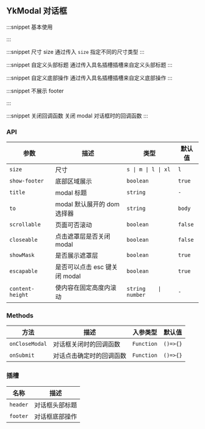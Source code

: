 ## YkModal 对话框

:::snippet
基本使用

<ModalBase/>
:::

:::snippet
尺寸 size
通过传入 `size` 指定不同的尺寸类型
<ModalSmall/>
:::

:::snippet
自定义头部标题
通过传入具名插槽插槽来自定义头部标题
<ModalHeader/>
:::

:::snippet
自定义底部操作
通过传入具名插槽插槽来自定义底部操作
<ModalFooter/>
:::

:::snippet
不展示 footer

<ModalFooterShow/>
:::

:::snippet
关闭回调函数
关闭 modal 对话框时的回调函数
<ModalClose/>
:::

### API

| 参数             | 描述                          | 类型                  | 默认值  |
| ---------------- | ----------------------------- | --------------------- | ------- |
| `size`           | 尺寸                          | `s \| m \| l \| xl`      | `l` |
| `show-footer`    | 底部区域展示                  | `boolean`             | `true`  |
| `title`          | modal 标题                    | `string`              | `-`     |
| `to`             | modal 默认展开的 dom 选择器   | `string`              | `body`  |
| `scrollable`     | 页面可否滚动                  | `boolean`             | `false` |
| `closeable`      | 点击遮罩层是否关闭 modal      | `boolean`             | `false` |
| `showMask`       | 是否展示遮罩层                | `boolean`             | `true`  |
| `escapable`      | 是否可以点击 esc 键关闭 modal | `boolean`             | `true`  |
| `content-height` | 使内容在固定高度内滚动        | `string    \| number` | `-`     |

### Methods

| 方法           | 描述                     | 入参类型   | 默认值   |
| -------------- | ------------------------ | ---------- | -------- |
| `onCloseModal` | 对话框关闭时的回调函数   | `Function` | `()=>{}` |
| `onSubmit`     | 对话点击确定时的回调函数 | `Function` | `()=>{}` |

### 插槽

| 名称     | 描述           |
| -------- | -------------- |
| `header` | 对话框头部标题 |
| `footer` | 对话框底部操作 |
